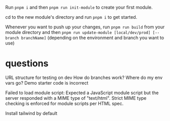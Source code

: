 Run `pnpm i` and then `pnpm run init-module` to create your first module.

cd to the new module's directory and run `pnpm i` to get started.

Whenever you want to push up your changes, run `pnpm run build` from your module directory
and then `pnpm run update-module [local/dev/prod] [--branch branchName]`
(depending on the environment and branch you want to use)

# questions

URL structure for testing on dev
How do branches work?
Where do my env vars go?
Demo starter code is incorrect

Failed to load module script: Expected a JavaScript module script but the server responded with a MIME type of "text/html". Strict MIME type checking is enforced for module scripts per HTML spec.

Install tailwind by default
